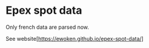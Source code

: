 # Epex spot data

Only french data are parsed now.

See website[https://ewoken.github.io/epex-spot-data/]
